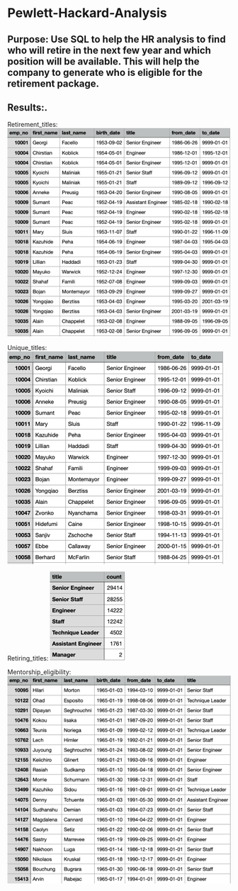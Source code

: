 # Pewlett-Hackard-Analysis
## Purpose: Use SQL to help the HR analysis to find who will retire in the next few year and which position will be available. This will help the company to generate who is eligible for the retirement package. 


## Results:.
Retirement_titles:
![retirement_titles](data/retirement_titles.png)

Unique_titles:
![unique_titles](data/unique_titles.png)


Retiring_titles:
![retiring_titles](data/retiring_titles.png)

Mentorship_eligibility:
![ mentorship_eligibility](data/mentorship_eligibility.png)

